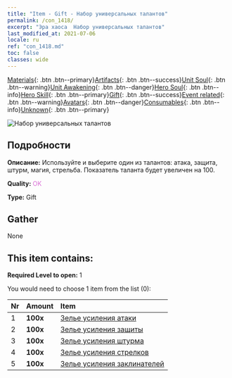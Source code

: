 ```yaml
---
title: "Item - Gift - Набор универсальных талантов"
permalink: /con_1418/
excerpt: "Эра хаоса  Набор универсальных талантов"
last_modified_at: 2021-07-06
locale: ru
ref: "con_1418.md"
toc: false
classes: wide
---
```

 [Materials](/ItemsRU/){: .btn .btn--primary}[Artifacts](/ItemsRU/Artifacts/){: .btn .btn--success}[Unit Soul](/ItemsRU/UnitSoul/){: .btn .btn--warning}[Unit Awakening](/ItemsRU/UnitAwakening/){: .btn .btn--danger}[Hero Soul](/ItemsRU/HeroSoul/){: .btn .btn--info}[Hero Skill](/ItemsRU/HeroSkill/){: .btn .btn--primary}[Gift](/ItemsRU/Gift/){: .btn .btn--success}[Event related](/ItemsRU/Events/){: .btn .btn--warning}[Avatars](/ItemsRU/Avatars/){: .btn .btn--danger}[Consumables](/ItemsRU/Consumables/){: .btn .btn--info}[Unknown](/ItemsRU/Unknown/){: .btn .btn--primary}

 ![Набор универсальных талантов](/images/t/i_907032.png)

## Подробности
 **Описание:** Используйте и выберите один из талантов: атака, защита, штурм, магия, стрельба. Показатель таланта будет увеличен на 100.

 **Quality:** <span style="color: #DA70D6">OK</span>

 **Type:** Gift

## Gather

  None

## This item contains:

 **Required Level to open:** 1

 You would need to choose 1 item from the list (0):

  | Nr | Amount |     Item    |
  |:---|:-------|:------------|
  | 1 |  **100x** | [Зелье усиления атаки](/ItemsRU/con_786/) |  | 
  | 2 |  **100x** | [Зелье усиления защиты](/ItemsRU/con_787/) |  | 
  | 3 |  **100x** | [Зелье усиления штурма](/ItemsRU/con_788/) |  | 
  | 4 |  **100x** | [Зелье усиления стрелков](/ItemsRU/con_789/) |  | 
  | 5 |  **100x** | [Зелье усиления заклинателей](/ItemsRU/con_790/) |  | 
